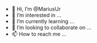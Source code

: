 - 👋 Hi, I’m @MariusUr
- 👀 I’m interested in ...
- 🌱 I’m currently learning ...
- 💞️ I’m looking to collaborate on ...
- 📫 How to reach me ...

<!---
MariusUr/MariusUr is a ✨ special ✨ repository because its `README.md` (this file) appears on your GitHub profile.
You can click the Preview link to take a look at your changes.
--->
